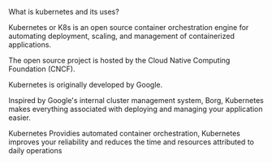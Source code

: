 What is kubernetes and its uses?

Kubernetes or K8s is an open source container orchestration engine for automating deployment, scaling, and management of containerized applications. 

The open source project is hosted by the Cloud Native Computing Foundation (CNCF).

Kubernetes is originally developed by Google.

Inspired by Google's internal cluster management system, Borg, Kubernetes makes everything associated with deploying and managing your application easier. 

Kubernetes Providies automated container orchestration, Kubernetes improves your reliability and reduces the time and resources attributed to daily operations
